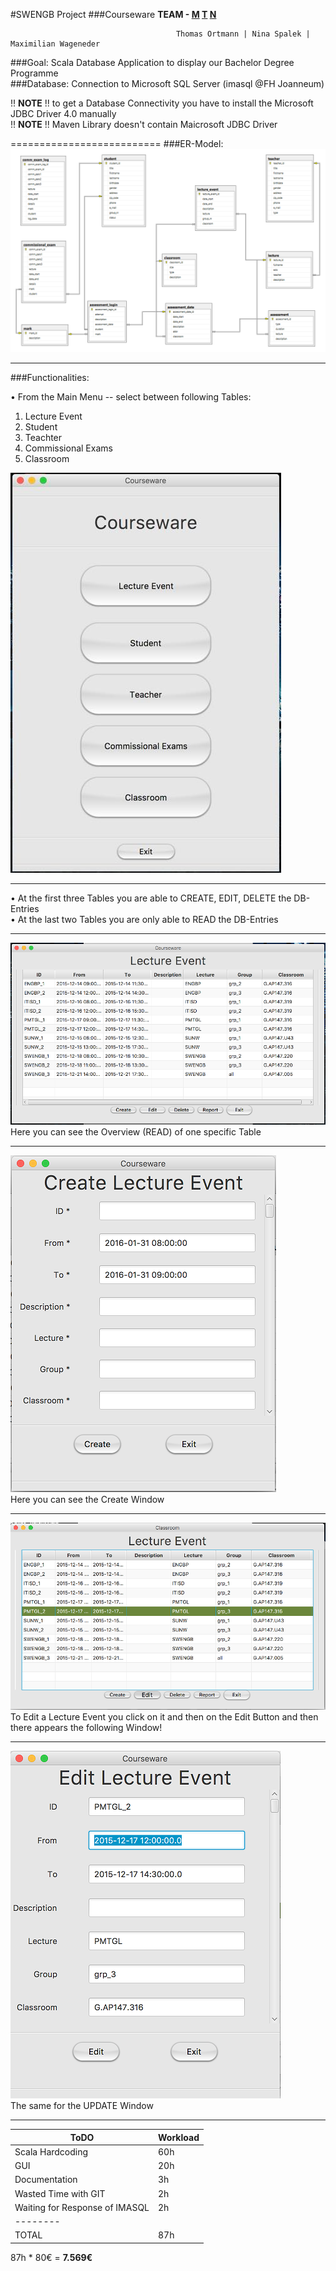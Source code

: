 #SWENGB Project 
###Courseware
**TEAM - [M](https://github.com/mwageneder "github.com/mwageneder") [T](https://github.com/tortmann "github.com/tortmann") [N](https://github.com/tortmann "github.com/nspalek")**

                                         Thomas Ortmann | Nina Spalek | Maximilian Wageneder

###Goal: 
Scala Database Application to display our Bachelor Degree Programme <br>
###Database:
Connection to Microsoft SQL Server (imasql @FH Joanneum)
  
!! **NOTE** !! to get a Database Connectivity you have to install the Microsoft JDBC Driver 4.0 manually  
!! **NOTE** !! Maven Library doesn't contain Maicrosoft JDBC Driver 


==========================
###ER-Model:
![ER](https://github.com/NSpalek/fhj.swengb.project.courseware.mtn/blob/master/src/main/resources/Screenshots/ER_Model_Courseware.png "ER-Diagram")

___

###Functionalities: <br>

•	From the Main Menu -- select between following Tables: <br>
1. Lecture Event<br>
2. Student<br>
3. Teachter<br>
4. Commissional Exams<br>
5. Classroom <br>

![MainMenu](https://github.com/nspalek/fhj.swengb.project.courseware.mtn/blob/master/src/main/resources/Screenshots/Courseware_MainMenu.jpg "MainMenu")

____

•	At the first three Tables you are able to CREATE, EDIT, DELETE the DB-Entries <br>
•	At the last two Tables you are only able to READ the DB-Entries <br>

____

![CRUD](https://github.com/NSpalek/fhj.swengb.project.courseware.mtn/blob/master/src/main/resources/Screenshots/Courseware_CRUD_Lecture_Event.png "CRUD")
<br> Here you can see the Overview (READ) of one specific Table <br>

____
![Create](https://github.com/nspalek/fhj.swengb.project.courseware.mtn/blob/master/src/main/resources/Screenshots/Courseware_C_Lecture_Event.png "Create")
<br> Here you can see the Create Window 

____

![Read_Update](https://github.com/nspalek/fhj.swengb.project.courseware.mtn/blob/master/src/main/resources/Screenshots/Courseware_RU_Lecture_Event.png "Read_Update")
<br> To Edit a Lecture Event you click on it and then on the Edit Button and then there appears the following Window! 

___

![Update](https://github.com/nspalek/fhj.swengb.project.courseware.mtn/blob/master/src/main/resources/Screenshots/Courseware_U_Lecture_Event.png "Update")
<br> The same for the UPDATE Window 

____

ToDO | Workload
------------ | -------------
Scala Hardcoding | 60h
GUI  |    20h
Documentation | 3h
Wasted Time with GIT | 2h
Waiting for Response of IMASQL | 2h
 | --------
TOTAL | 87h

87h * 80€ = **7.569€**